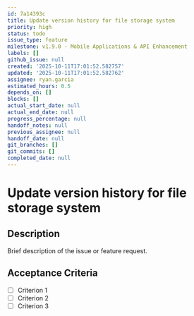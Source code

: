 ```yaml
---
id: 7a14393c
title: Update version history for file storage system
priority: high
status: todo
issue_type: feature
milestone: v1.9.0 - Mobile Applications & API Enhancement
labels: []
github_issue: null
created: '2025-10-11T17:01:52.582757'
updated: '2025-10-11T17:01:52.582762'
assignee: ryan.garcia
estimated_hours: 0.5
depends_on: []
blocks: []
actual_start_date: null
actual_end_date: null
progress_percentage: null
handoff_notes: null
previous_assignee: null
handoff_date: null
git_branches: []
git_commits: []
completed_date: null
---
```


# Update version history for file storage system

## Description

Brief description of the issue or feature request.

## Acceptance Criteria

- [ ] Criterion 1
- [ ] Criterion 2
- [ ] Criterion 3